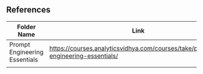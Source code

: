 ## References

| Folder Name                   | Link                                                                               |
| ----------------------------- | ---------------------------------------------------------------------------------- |
| Prompt Engineering Essentials | https://courses.analyticsvidhya.com/courses/take/prompting-engineering-essentials/ |
|                               |                                                                                    |
